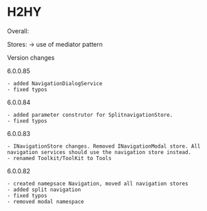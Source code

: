 # H2HY

Overall:

Stores:
-> use of mediator pattern

Version changes

6.0.0.85

	- added NavigationDialogService
	- fixed typos

6.0.0.84

	- added parameter construtor for SplitnavigationStore.
	- fixed typos

6.0.0.83

	- INavigationStore changes. Removed INavigationModal store. All navigation services should use the navigation store instead.
	- renamed Toolkit/ToolKit to Tools

6.0.0.82

	- created namepsace Navigation, moved all navigation stores
	- added split navigation
	- fixed typos
	- removed modal namespace
